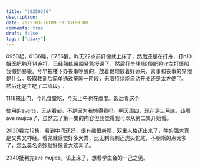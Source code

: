 ```yaml
---
title: "20250326"
description: 
date: 2025-03-26T09:50:35+08:00
comments: true
draft: false
tags: ["diary"]
---
```

0950起，0136睡，0756醒。昨天22点前好像就上床了，然后还是在打舟，打n10狙医肥鸭开14连打，已经熟练带船紧急授课了，然后打奎隆1阶段肥鸭守左打爆船我撤奶暴毙。今早被楼下办丧事吵醒的，放着鞭炮放着好运来，喜事和丧事的界限是什么。吸取教训后简单通过奎隆一阶段，无限持续能自动开关还是太方便了。  然后还是生吃了二阶段。.

1118来出门，今儿食堂吃，今天上午也在虚度。饭后看[这个](https://github.com/tanch-p/tomimi-chan)

使用的svelte，无从看起。不是因为我懒得看吗。明天周四，现在是三月底，该看ave mujica了，虽然忘了第一集的内容但我觉得我可以从第二集开始看。

2029看完12集，看到中间还好，很有趣很新颖，双重人格还出来了，睦的强大真是又典又神经。看完就感觉好多大粪，比无刺有刺还虎头蛇尾，不明晰的点太多了，怎么莫名奇妙就好像皆大欢喜了。

2340批判完ave mujica，该上床了，想看学生会的一己之见。
